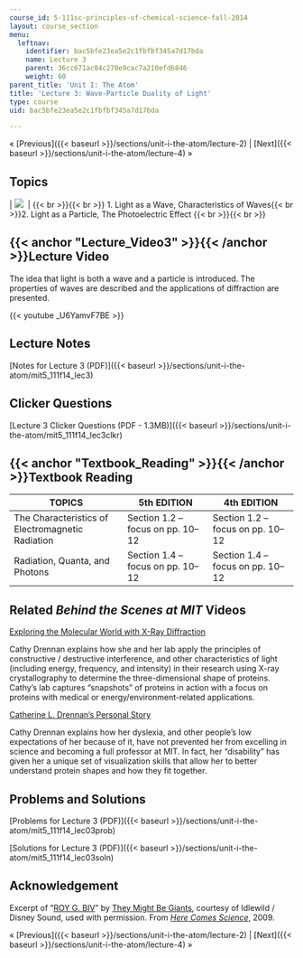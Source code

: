 ```yaml
---
course_id: 5-111sc-principles-of-chemical-science-fall-2014
layout: course_section
menu:
  leftnav:
    identifier: bac5bfe23ea5e2c1fbfbf345a7d17bda
    name: Lecture 3
    parent: 36cc671ac04c270e9cac7a210efd6846
    weight: 60
parent_title: 'Unit I: The Atom'
title: 'Lecture 3: Wave-Particle Duality of Light'
type: course
uid: bac5bfe23ea5e2c1fbfbf345a7d17bda

---
```


« [Previous]({{< baseurl >}}/sections/unit-i-the-atom/lecture-2) | [Next]({{< baseurl >}}/sections/unit-i-the-atom/lecture-4) »

Topics
------

| ![](/coursemedia/5-111sc-principles-of-chemical-science-fall-2014/078998c13433fa2fcbf323d2a0197d85_Lecture_3.jpg)  |  {{< br >}}{{< br >}} 1.  Light as a Wave, Characteristics of Waves{{< br >}}2.  Light as a Particle, The Photoelectric Effect {{< br >}}{{< br >}}  

{{< anchor "Lecture_Video3" >}}{{< /anchor >}}Lecture Video
-----------------------------------------------------------

The idea that light is both a wave and a particle is introduced. The properties of waves are described and the applications of diffraction are presented.

{{< youtube _U6YamvF7BE >}}

Lecture Notes
-------------

[Notes for Lecture 3 (PDF)]({{< baseurl >}}/sections/unit-i-the-atom/mit5_111f14_lec3)

Clicker Questions
-----------------

[Lecture 3 Clicker Questions (PDF - 1.3MB)]({{< baseurl >}}/sections/unit-i-the-atom/mit5_111f14_lec3clkr)

{{< anchor "Textbook_Reading" >}}{{< /anchor >}}Textbook Reading
----------------------------------------------------------------

| TOPICS | 5th EDITION | 4th EDITION |
| --- | --- | --- |
| The Characteristics of Electromagnetic Radiation | Section 1.2 – focus on pp. 10–12 | Section 1.2 – focus on pp. 10–12 |
| Radiation, Quanta, and Photons | Section 1.4 – focus on pp. 10–12 | Section 1.4 – focus on pp. 10–12 

Related _Behind the Scenes at MIT_ Videos
-----------------------------------------

[Exploring the Molecular World with X-Ray Diffraction](http://techtv.mit.edu/videos/24154-exploring-the-molecular-world-with-x-ray-diffraction)

Cathy Drennan explains how she and her lab apply the principles of constructive / destructive interference, and other characteristics of light (including energy, frequency, and intensity) in their research using X-ray crystallography to determine the three-dimensional shape of proteins. Cathy’s lab captures “snapshots” of proteins in action with a focus on proteins with medical or energy/environment-related applications.

[Catherine L. Drennan’s Personal Story](http://techtv.mit.edu/videos/24153-catherine-l-drennan-s-personal-story)

Cathy Drennan explains how her dyslexia, and other people’s low expectations of her because of it, have not prevented her from excelling in science and becoming a full professor at MIT. In fact, her “disability” has given her a unique set of visualization skills that allow her to better understand protein shapes and how they fit together.

Problems and Solutions
----------------------

[Problems for Lecture 3 (PDF)]({{< baseurl >}}/sections/unit-i-the-atom/mit5_111f14_lec03prob)

[Solutions for Lecture 3 (PDF)]({{< baseurl >}}/sections/unit-i-the-atom/mit5_111f14_lec03soln)

Acknowledgement
---------------

Excerpt of “[ROY G. BIV](https://youtu.be/Gf33ueRXMzQ)” by [They Might Be Giants](http://www.theymightbegiants.com/), courtesy of Idlewild / Disney Sound, used with permission. From [_Here Comes Science_](https://www.theymightbegiants.com/here-comes-science), 2009.

« [Previous]({{< baseurl >}}/sections/unit-i-the-atom/lecture-2) | [Next]({{< baseurl >}}/sections/unit-i-the-atom/lecture-4) »